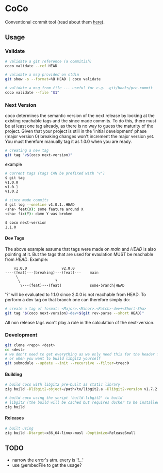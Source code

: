 # CoCo
Conventional commit tool (read about them
[here](https://www.conventionalcommits.org/en/v1.0.0/)).

## Usage

### Validate
```bash
# validate a git reference (a commitish)
coco validate --ref HEAD

# validate a msg provided on stdin
git show -s --format=%B HEAD | coco validate

# validate a msg from file ... useful for e.g. .git/hooks/pre-commit
coco validate --file "$1"
```

### Next Version
coco determines the semantic version of the next release by looking at the
existing reachable tags and the since made commits. To do this, there must be at least
one tag already, as there is no way to guess the maturity of the project.
Given that your project is still in the 'initial development' phase (major
version 0) breaking changes won't increment the major version
yet. You must therefore manually tag it as 1.0.0 when you are ready.

```bash
# creating a new tag
git tag "v$(coco next-version)"
```

example
```bash
# current tags (tags CAN be prefixed with 'v')
$ git tag
v1.0.0
v1.0.1
v1.0.2

# since made commits
$ git log --oneline v1.0.1..HEAD
<sha> feat(X): some feature around X
<sha> fix(Y): damn Y was broken

$ coco next-version
1.1.0
```

#### Dev Tags

The above example assume that tags were made on *main* and *HEAD* is also pointing
at it. But the tags that are used for evaulation MUST be reachable from *HEAD*. Example:

```
    v1.0.0                v2.0.0
----(feat)---(breaking)---(feat)---    main 
     \
      \                ?
       \---(feat)---(feat)             some-branch|HEAD
```
'?' will be evaluated to 1.1.0 since 2.0.0 is not reachable from HEAD. To
perform a dev tag on that branch one can therefore simply do:

```bash
# create a tag of format: <Major>.<Minor>.<Patch>-dev+<Short-Sha>
git tag "$(coco next-version)-dev+$(git rev-parse --short HEAD)"
```

All non release tags won't play a role in the calculation of the next-version.

### Development

```bash
git clone <repo> <dest>
cd <dest>
# we don't need to get everything as we only need this for the header files
# or when you want to build libgit2 yourself
git submodule --update --init --recursive --filter=tree:0
```

#### Building

```bash
# build coco with libgit2 pre-built as static library
zig build -Dlibgit2-object=/path/to/libgit2.a -Dlibgit2-version v1.7.2

# build coco using the script 'build-libgit2' to build
# libgit2 (the build will be cached but requires docker to be installed)
zig build
```

#### Releases

```bash
# built using
zig build -Dtarget=x86_64-linux-musl -Doptimize=ReleaseSmall
```

## TODO
- narrow the error's atm. every is '!...'
- use @embedFile to get the usage?
